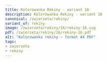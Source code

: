 ```yaml
---
title: Kolorowanka Rekiny - wariant 16
description: Kolorowanka Rekiny - wariant 16
canonical: /zwierzeta/rekiny/
variant_of: rekiny
image: /zwierzeta/rekiny/16/rekiny-16.svg
pdf: /zwierzeta/rekiny/16/rekiny-16.pdf
alt: "Kolorowanka rekiny – format A4 PDF"
tags:
- zwierzeta
- rekiny
---
```

